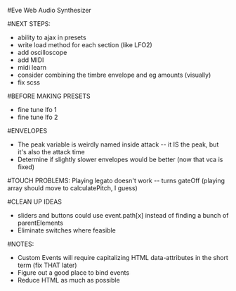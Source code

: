 #Eve Web Audio Synthesizer

#NEXT STEPS:
* ability to ajax in presets
* write load method for each section (like LFO2)
* add oscilloscope
* add MIDI
* midi learn
* consider combining the timbre envelope and eg amounts (visually)
* fix scss

#BEFORE MAKING PRESETS
* fine tune lfo 1
* fine tune lfo 2

#ENVELOPES
* The peak variable is weirdly named inside attack -- it IS the peak, but it's also the attack time
* Determine if slightly slower envelopes would be better (now that vca is fixed)

#TOUCH PROBLEMS:
Playing legato doesn't work -- turns gateOff (playing array should move to calculatePitch, I guess)

#CLEAN UP IDEAS
* sliders and buttons could use event.path[x] instead of finding a bunch of parentElements
* Eliminate switches where feasible

#NOTES:
* Custom Events will require capitalizing HTML data-attributes in the short term (fix THAT later)
* Figure out a good place to bind events
* Reduce HTML as much as possible
